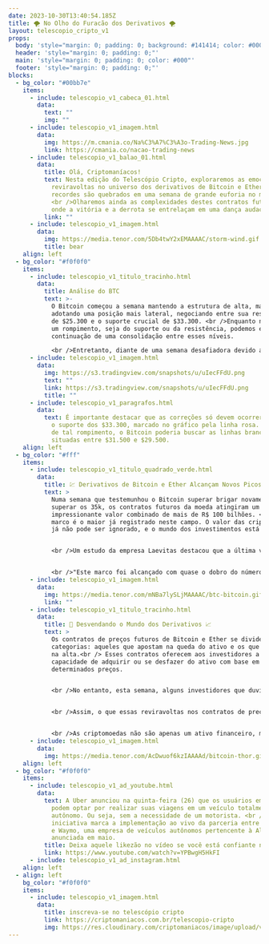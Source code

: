 ```yaml
---
date: 2023-10-30T13:40:54.185Z
title: 🌪️ No Olho do Furacão dos Derivativos 🌪️
layout: telescopio_cripto_v1
props:
  body: 'style="margin: 0; padding: 0; background: #141414; color: #000"'
  header: 'style="margin: 0; padding: 0;"'
  main: 'style="margin: 0; padding: 0; color: #000"'
  footer: 'style="margin: 0; padding: 0;"'
blocks:
  - bg_color: "#00bb7e"
    items:
      - include: telescopio_v1_cabeca_01.html
        data:
          text: ""
          img: ""
      - include: telescopio_v1_imagem.html
        data:
          img: https://m.cmania.co/Na%C3%A7%C3%A3o-Trading-News.jpg
          link: https://cmania.co/nacao-trading-news
      - include: telescopio_v1_balao_01.html
        data:
          title: Olá, Criptomaníacos!
          text: Nesta edição do Telescópio Cripto, exploraremos as emocionantes
            reviravoltas no universo dos derivativos de Bitcoin e Ether, onde os
            recordes são quebrados em uma semana de grande euforia no mercado.
            <br />Olharemos ainda as complexidades destes contratos futuros,
            onde a vitória e a derrota se entrelaçam em uma dança audaciosa.
          link: ""
      - include: telescopio_v1_imagem.html
        data:
          img: https://media.tenor.com/5Db4twY2xEMAAAAC/storm-wind.gif
          title: bear
    align: left
  - bg_color: "#f0f0f0"
    items:
      - include: telescopio_v1_titulo_tracinho.html
        data:
          title: Análise do BTC
          text: >-
            O Bitcoin começou a semana mantendo a estrutura de alta, mas
            adotando uma posição mais lateral, negociando entre sua resistência
            de $25.300 e o suporte crucial de $33.300. <br />Enquanto não houver
            um rompimento, seja do suporte ou da resistência, podemos esperar a
            continuação de uma consolidação entre esses níveis.

            <br />Entretanto, diante de uma semana desafiadora devido aos dados macroeconômicos, com as principais economias divulgando suas taxas de inflação e a iminente decisão de juros dos Estados Unidos, onde o mercado prevê a manutenção das taxas, podemos esperar um impulso adicional do Bitcoin em direção aos $38.000 no início de novembro, caso isso se concretize. <br />Além disso, com o relatório de empregos (payroll) programado para sexta-feira, se os números ficarem abaixo das expectativas, isso pode contribuir para o mencionado impulso.
      - include: telescopio_v1_imagem.html
        data:
          img: https://s3.tradingview.com/snapshots/u/uIecFFdU.png
          text: ""
          link: https://s3.tradingview.com/snapshots/u/uIecFFdU.png
          title: ""
      - include: telescopio_v1_paragrafos.html
        data:
          text: É importante destacar que as correções só devem ocorrer caso o preço perca
            o suporte dos $33.300, marcado no gráfico pela linha rosa. Em caso
            de tal rompimento, o Bitcoin poderia buscar as linhas brancas
            situadas entre $31.500 e $29.500.
    align: left
  - bg_color: "#fff"
    items:
      - include: telescopio_v1_titulo_quadrado_verde.html
        data:
          title: 💹 Derivativos de Bitcoin e Ether Alcançam Novos Picos 🚀
          text: >
            Numa semana que testemunhou o Bitcoin superar brigar novamente para
            superar os 35k, os contratos futuros da moeda atingiram um
            impressionante valor combinado de mais de R$ 100 bilhões. <br />Este
            marco é o maior já registrado neste campo. O valor das criptomoedas
            já não pode ser ignorado, e o mundo dos investimentos está atento.


            <br />Um estudo da empresa Laevitas destacou que a última vez que os derivativos do Bitcoin e Ether atingiram tal magnitude foi em novembro de 2021, quando o Bitcoin estava na faixa dos US$ 66 mil. <br />Este aumento indica um crescente interesse dos investidores, refletindo a evolução do mercado e o aumento das opções disponíveis.


            <br />"Este marco foi alcançado com quase o dobro do número de contratos pendentes, sinalizando um triunfo considerável e demonstrando o crescente interesse por opções entre nossos investidores", observou Luuk Strijers, Chefe Comercial da Deribit.
      - include: telescopio_v1_imagem.html
        data:
          img: https://media.tenor.com/mNBa7lySLjMAAAAC/btc-bitcoin.gif
          link: ""
      - include: telescopio_v1_titulo_tracinho.html
        data:
          title: 💼 Desvendando o Mundo dos Derivativos 📈
          text: >
            Os contratos de preços futuros de Bitcoin e Ether se dividem em duas
            categorias: aqueles que apostam na queda do ativo e os que acreditam
            na alta.<br /> Esses contratos oferecem aos investidores a
            capacidade de adquirir ou se desfazer do ativo com base em
            determinados preços.


            <br />No entanto, esta semana, alguns investidores que duvidavam que o Bitcoin ultrapassaria os US$ 30 mil viram-se com perdas significativas. Dados do CoinMarketCap revelam que apenas na segunda-feira, esses investidores perderam cerca de R$ 1,5 bilhão.


            <br />Assim, o que essas reviravoltas nos contratos de preço futuro nos ensinam é que o mercado cripto é imprevisível e altamente volátil. <br />Aqueles que apostam contra as moedas digitais muitas vezes se veem em águas turbulentas. <br/>A batalha entre "longs" e "shorts" é um espetáculo em constante evolução e uma lembrança da natureza imprevisível deste mercado. 


            <br />As criptomoedas não são apenas um ativo financeiro, mas um reflexo da mudança e da liberdade que as inovações tecnológicas estão trazendo ao cenário global. Se preparem para o próximo mergulho nas águas agitadas do cripto-universo! 🚀🌊
      - include: telescopio_v1_imagem.html
        data:
          img: https://media.tenor.com/AcDwuof6kzIAAAAd/bitcoin-thor.gif
    align: left
  - bg_color: "#f0f0f0"
    items:
      - include: telescopio_v1_ad_youtube.html
        data:
          text: A Uber anunciou na quinta-feira (26) que os usuários em Phoenix agora
            podem optar por realizar suas viagens em um veículo totalmente
            autônomo. Ou seja, sem a necessidade de um motorista. <br />Esta
            iniciativa marca a implementação ao vivo da parceria entre a empresa
            e Waymo, uma empresa de veículos autônomos pertencente à Alphabet,
            anunciada em maio.
          title: Deixa aquele likezão no vídeo se você está confiante no BTC!
          link: https://www.youtube.com/watch?v=YPBwgH5HkFI
      - include: telescopio_v1_ad_instagram.html
    align: left
  - align: left
    bg_color: "#f0f0f0"
    items:
      - include: telescopio_v1_imagem.html
        data:
          title: inscreva-se no telescópio cripto
          link: https://criptomaniacos.com.br/telescopio-cripto
          img: https://res.cloudinary.com/criptomaniacos/image/upload/v1662133224/telescopio/inscreva-se-telescopio.png
---
```

